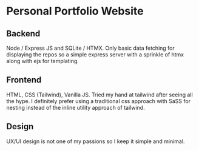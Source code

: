 # Personal Portfolio Website

## Backend
Node / Express JS and SQLite / HTMX.
Only basic data fetching for displaying the repos so a simple express server with a sprinkle of htmx along with ejs for templating.

## Frontend
HTML, CSS (Tailwind), Vanilla JS.
Tried my hand at tailwind after seeing all the hype. I definitely prefer using a traditional css approach with SaSS for nesting instead of the inline utility approach of tailwind.

## Design
UX/UI design is not one of my passions so I keep it simple and minimal. 
